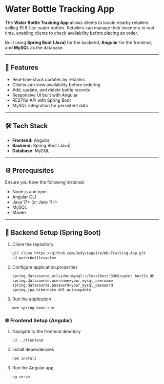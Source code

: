 # Water Bottle Tracking App

The **Water Bottle Tracking App** allows clients to locate nearby retailers selling 19.8-liter water bottles. Retailers can manage their inventory in real time, enabling clients to check availability before placing an order.

Built using **Spring Boot (Java)** for the backend, **Angular** for the frontend, and **MySQL** as the database.

---

## 🚀 Features

- Real-time stock updates by retailers
- Clients can view availability before ordering
- Add, update, and delete bottle records
- Responsive UI built with Angular
- RESTful API with Spring Boot
- MySQL integration for persistent data

---

## 🛠 Tech Stack

- **Frontend:** Angular
- **Backend:** Spring Boot (Java)
- **Database:** MySQL

---

## ⚙️ Prerequisites

Ensure you have the following installed:

- Node.js and npm
- Angular CLI
- Java 17+ (or Java 11+)
- MySQL
- Maven

---

## 🔧 Backend Setup (Spring Boot)

1. Clone the repository:
   ```bash
   git clone https://github.com/Jedyviageiro/WB-Tracking-App.git
   cd waterbottlesystem


2. Configure application.properties
   ```bash
   spring.datasource.url=jdbc:mysql://localhost:3306/water_bottle_db
   spring.datasource.username=your_mysql_username
   spring.datasource.password=your_mysql_password
   spring.jpa.hibernate.ddl-auto=update

3. Run the application
    ```bash
    mvn spring-boot:run

### 🌐 Frontend Setup (Angular)
1. Navigate to the frontend directory
   ```bash
   cd ../frontend

2. Install dependencies
    ```bash
    npm install
    
3. Run the Angular app
   ```bash
   ng serve
